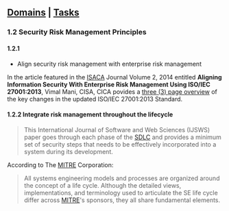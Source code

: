 [Domains](../index.md) | [Tasks](index.md)
---
### 1.2 Security Risk Management Principles

#### 1.2.1 
- Align security risk management with enterprise risk management

In the article featured in the [ISACA] Journal Volume 2, 2014 entitled **Aligning Information Security With Enterprise Risk Management Using ISO/IEC 27001:2013**, Vimal Mani, CISA, CICA povides a [three (3) page overview][ISO] of the key changes in the updated ISO/IEC 27001:2013 Standard. 

#### 1.2.2 Integrate risk management throughout the lifecycle

>This International Journal of Software and Web Sciences (IJSWS) paper goes through each phase of the [SDLC] and provides a minimum set of security steps that needs to be effectively incorporated into a system during its development.

According to The [MITRE] Corporation:
> All systems engineering models and processes are organized around the concept of a life cycle. Although the detailed views, implementations, and terminology used to articulate the SE life cycle differ across [MITRE]'s sponsors, they all share fundamental elements.

[ISO]:https://www.isaca.org/Journal/archives/2014/Volume-2/Documents/Aligning-IS-With-Enterprise-Risk-Management-Using-ISO-IEC-27001-2013_joa_Eng_0314.pdf
[ISACA]:https://www.isaca.org/Journal/archives/2014/Volume-2/Pages/Aligning-Information-Security-With-Enterprise-Risk-Management-Using-ISO-IEC-27001-2013.aspx#1
[SDLC]:http://www.iasir.net/IJSWSpapers/IJSWS14-205.pdf
[MITRE]:https://www.mitre.org/publications/systems-engineering-guide/se-life-cycle-building-blocks
<!--stackedit_data:
eyJoaXN0b3J5IjpbNjY3OTQ4NDcxLDgzNjcwNzQ4NF19
-->